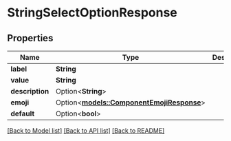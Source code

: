 # StringSelectOptionResponse

## Properties

Name | Type | Description | Notes
------------ | ------------- | ------------- | -------------
**label** | **String** |  | 
**value** | **String** |  | 
**description** | Option<**String**> |  | [optional]
**emoji** | Option<[**models::ComponentEmojiResponse**](ComponentEmojiResponse.md)> |  | [optional]
**default** | Option<**bool**> |  | [optional]

[[Back to Model list]](../README.md#documentation-for-models) [[Back to API list]](../README.md#documentation-for-api-endpoints) [[Back to README]](../README.md)


